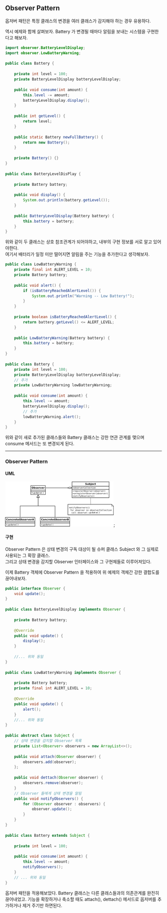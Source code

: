 Observer Pattern
-- 
옵저버 패턴은 특정 클래스의 변경을 여러 클래스가 감지해야 하는 경우 유용하다.

역시 예제와 함께 살펴보자. 
Battery 가 변경될 때마다 알림을 보내는 시스템을 구현한다고 해보자.

```java
import observer.BatteryLevelDisplay;
import observer.LowBatteryWarning;

public class Battery {
    
    private int level = 100;
    private BatteryLevelDisplay batteryLevelDisplay;

    public void consume(int amount) {
        this.level -= amount;
        batteryLevelDisplay.display();
    }

    public int getLevel() {
        return level;
    }

    public static Battery newFullBattery() {
        return new Battery();
    }

    private Battery() {}
}

public class BatteryLevelDisPlay {
    
    private Battery battery;
    
    public void display() {
        System.out.println(battery.getLevel());
    }
    
    public BatteryLevelDisplay(Battery battery) {
        this.battery = battery;
    }
}
```

위와 같이 두 클래스는 상호 참조관계가 되어야하고, 내부의 구현 정보를 서로 알고 있어야한다.  
여기서 배터리가 일정 미만 떨어지면 알림을 주는 기능을 추가한다고 생각해보자.

```java
public class LowBatteryWarning {
    private final int ALERT_LEVEL = 10;
    private Battery battery;

    public void alert() {
        if (isBatteryReachedAlertLevel()) {
            System.out.println("Warning -- Low Battery!");
        }
    }

    private boolean isBatteryReachedAlertLevel() {
        return battery.getLevel() <= ALERT_LEVEL;
    }

    public LowBatteryWarning(Battery battery) {
        this.battery = battery;
    }
}

public class Battery {
    private int level = 100;
    private BatteryLevelDisplay batteryLevelDisplay;
    // 추가
    private LowBatteryWarning lowBatteryWarning;

    public void consume(int amount) {
        this.level -= amount;
        batteryLevelDisplay.display();
        // 추가
        lowBatteryWarning.alert();
    }
}
```
위와 같이 새로 추가된 클래스들와 Battery 클래스는 강한 연관 관계를 맺으며  
consume 메서드는 또 변경되게 된다. 

---
### Observer Pattern
#### UML
![observer](observer.png);

#### 구현
Observer Pattern 은 상태 변경의 구독 대상이 될 슈퍼 클래스 Subject 와 그 실제로 사용되는 그 확장 클래스.   
그리고 상태 변경을 감지할 Observer 인터페이스와 그 구현체들로 이루어져있다. 

이제 Battery 객체에 Observer Pattern 을 적용하여 
위 예제의 객체간 강한 결합도를 끊어내보자.

```java
public interface Observer {
    void update();
}

public class BatteryLevelDisplay implements Observer {

    private Battery battery;

    @Override
    public void update() {
        display();
    }

    //... 위와 동일
}

public class LowBatteryWarning implements Observer {

    private Battery battery;
    private final int ALERT_LEVEL = 10;

    @Override
    public void update() {
        alert();
    }
    //... 위와 동일 
}

public abstract class Subject {
    // 상태 변경을 감지할 Observer 목록
    private List<Observer> observers = new ArrayList<>();
    
    public void attach(Observer observer) {
        observers.add(observer);
    };

    public void dettach(Observer observer) {
        observers.remove(observer);
    }
    // Observer 들에게 상태 변경을 알림
    public void notifyObservers() {
        for (Observer observer : observers) {
            observer.update();
        }
    }
}

public class Battery extends Subject {

    private int level = 100;

    public void consume(int amount) {
        this.level -= amount;
        notifyObservers();
    }
    // ... 위와 동일 
}
```

옵저버 패턴을 적용해보았다. Battery 클래스는 다른 클래스들과의 의존관계를 완전히 끊어내었고. 
기능을 확장하거나 축소할 때도 attach(), dettach() 메서드로 옵저버를 추가하거나 제거 주기만 하면된다.
